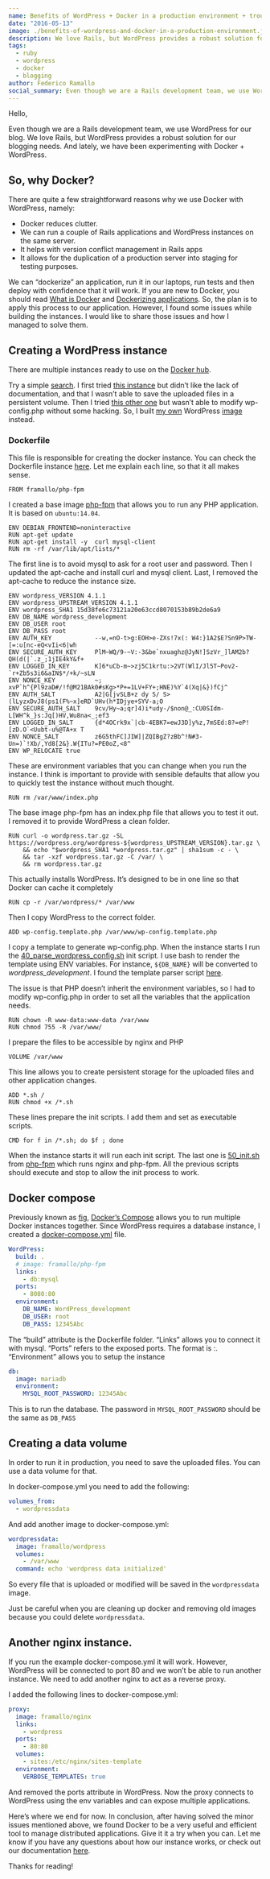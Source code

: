 ```yaml
---
name: Benefits of WordPress + Docker in a production environment + troubleshooting guide.
date: "2016-05-13"
image: ./benefits-of-wordpress-and-docker-in-a-production-environment.jpg
description: We love Rails, but WordPress provides a robust solution for our blogging needs. And lately, we have been experimenting with Docker + WordPress.
tags:
  - ruby
  - wordpress
  - docker
  - blogging
author: Federico Ramallo
social_summary: Even though we are a Rails development team, we use WordPress for our blog. We love Rails, but WordPress provides a robust solution for our blogging needs. And lately, we have been experimenting with Docker + WordPress.
---
```

Hello,

Even though we are a Rails development team, we use WordPress for our blog. We love Rails, but WordPress provides a robust solution for our blogging needs. And lately, we have been experimenting with Docker + WordPress.

## So, why Docker?

There are quite a few straightforward reasons why we use Docker with WordPress, namely:

*   Docker reduces clutter.
*   We can run a couple of Rails applications and WordPress instances on the same server.
*   It helps with version conflict management in Rails apps
*   It allows for the duplication of a production server into staging for testing purposes.

We can “dockerize” an application, run it in our laptops, run tests and then deploy with confidence that it will work. If you are new to Docker, you should read [What is Docker](https://www.docker.com/whatisdocker) and [Dockerizing applications](https://docs.docker.com/userguide/dockerizing). So, the plan is to apply this process to our application. However, I found some issues while building the instances. I would like to share those issues and how I managed to solve them.

## Creating a WordPress instance

There are multiple instances ready to use on the [Docker hub](https://registry.hub.docker.com).

Try a simple [search](https://registry.hub.docker.com/search?q=wordpress). I first tried [this instance](https://registry.hub.docker.com/_/wordpress) but didn’t like the lack of documentation, and that I wasn’t able to save the uploaded files in a persistent volume. Then I tried [this other one](https://registry.hub.docker.com/u/tutum/wordpress) but wasn’t able to modify wp-config.php without some hacking. So, I built [my own](https://github.com/densitylabs/docker-wordpress) WordPress [image](https://github.com/densitylabs/docker-wordpress) instead.

### Dockerfile

This file is responsible for creating the docker instance. You can check the Dockerfile instance [here](https://github.com/densitylabs/docker-wordpress/blob/master/Dockerfile). Let me explain each line, so that it all makes sense.

    FROM framallo/php-fpm

I created a base image [php-fpm](https://registry.hub.docker.com/u/framallo/php-fpm/) that allows you to run any PHP application. It is based on `ubuntu:14.04`.

    ENV DEBIAN_FRONTEND=noninteractive
    RUN apt-get update
    RUN apt-get install -y  curl mysql-client
    RUN rm -rf /var/lib/apt/lists/*

The first line is to avoid mysql to ask for a root user and password. Then I updated the apt-cache and install curl and mysql client. Last, I removed the apt-cache to reduce the instance size.


    ENV wordpress_VERSION 4.1.1
    ENV wordpress_UPSTREAM_VERSION 4.1.1
    ENV wordpress_SHA1 15d38fe6c73121a20e63ccd8070153b89b2de6a9
    ENV DB_NAME wordpress_development
    ENV DB_USER root
    ENV DB_PASS root
    ENV AUTH_KEY            --w,=nO-t>g:EOH>e-ZXs!7x(: W4:}1A2$E?Sn9P>TW-[=:u[nc-eQ<vIi<6|wh
    ENV SECURE_AUTH_KEY     PlM~WQ/9-~V:-3&be`nxuaghz@JyN!]SzVr_]lAM2b?QH(d(|`.z_;1jIE4kY&f+
    ENV LOGGED_IN_KEY       K]6*uCb-m~>zj5C1krtu:>2VT(WlI/Jl5T~Pov2-`r+Zb5s3i6&aIN$*/+k/~sLN
    ENV NONCE_KEY           ~; xvP`h^{Pl9zaD#/!f@M21BAk0#sKg>*P+=1LV+FY+;HNE)%Y`4(Xq|&})fCj^
    ENV AUTH_SALT           A2|G[jvSLB+z dy S/ S>(lLyzxDvJ8(ps1(F%~x]eRD`UHv(h*IDjye+SYV-a;O
    ENV SECURE_AUTH_SALT    9cv/Hy~a;qr]4)i*udy-/$non@_:CU0SIdm-L[WH^k_}s:Jq[)HV,Wu8na<_;ef3
    ENV LOGGED_IN_SALT      {d*4OCrk9x`|cb-4EBK7=ewJ3D]y%z,7mSEd:8?=eP![zD.O`<Uubt-u%@TA+x T
    ENV NONCE_SALT          z6G5thFC]JIW]|ZQIBgZ?zBb^!N#3-Un=)`!Xb/,Yd8[2&}.W{ITu?=PE0oZ,<8^
    ENV WP_RELOCATE true

These are environment variables that you can change when you run the instance. I think is important to provide with sensible defaults that allow you to quickly test the instance without much thought.


    RUN rm /var/www/index.php

The base image php-fpm has an index.php file that allows you to test it out. I removed it to provide WordPress a clean folder.

    RUN curl -o wordpress.tar.gz -SL https://wordpress.org/wordpress-${wordpress_UPSTREAM_VERSION}.tar.gz \
        && echo "$wordpress_SHA1 *wordpress.tar.gz" | sha1sum -c - \
        && tar -xzf wordpress.tar.gz -C /var/ \
        && rm wordpress.tar.gz

This actually installs WordPress. It’s designed to be in one line so that Docker can cache it completely


    RUN cp -r /var/wordpress/* /var/www

Then I copy WordPress to the correct folder.

    ADD wp-config.template.php /var/www/wp-config.template.php

I copy a template to generate wp-config.php. When the instance starts I run the [40_parse_wordpress_config.sh](https://github.com/densitylabs/docker-wordpress/blob/master/40_parse_wordpress_config.sh) init script. I use bash to render the template using ENV variables. For instance, `${DB_NAME}` will be converted to *wordpress_development*. I found the template parser script [here](http://stackoverflow.com/questions/2914220/bash-templating-how-to-build-configuration-files-from-templates-with-bash).

The issue is that PHP doesn’t inherit the environment variables, so I had to modify wp-config.php in order to set all the variables that the application needs.


    RUN chown -R www-data:www-data /var/www
    RUN chmod 755 -R /var/www/

I prepare the files to be accessible by nginx and PHP


    VOLUME /var/www

This line allows you to create persistent storage for the uploaded files and other application changes.

    ADD *.sh /
    RUN chmod +x /*.sh

These lines prepare the init scripts. I add them and set as executable scripts.

    CMD for f in /*.sh; do $f ; done

When the instance starts it will run each init script. The last one is [50_init.sh](https://github.com/densitylabs/docker-php-fpm/blob/master/50_init.sh) from [php-fpm](https://registry.hub.docker.com/u/framallo/php-fpm) which runs nginx and php-fpm. All the previous scripts should execute and stop to allow the init process to work.

## Docker compose

Previously known as [fig](http://www.fig.sh/), [Docker’s Compose](https://docs.docker.com/compose/) allows you to run multiple Docker instances together. Since WordPress requires a database instance, I created a [docker-compose.yml](https://github.com/densitylabs/docker-wordpress/blob/master/docker-compose.yml) file.

```yaml
WordPress:
  build: .
  # image: framallo/php-fpm
  links:
    - db:mysql
  ports:
    - 8080:80
  environment:
    DB_NAME: WordPress_development
    DB_USER: root
    DB_PASS: 12345Abc
```

The “build” attribute is the Dockerfile folder. “Links” allows you to connect it with mysql. “Ports” refers to the exposed ports. The format is <host port>:<instance port>. “Environment” allows you to setup the instance

```yaml
db:
  image: mariadb
  environment:
    MYSQL_ROOT_PASSWORD: 12345Abc
```

This is to run the database. The password in `MYSQL_ROOT_PASSWORD` should be the same as `DB_PASS`

## Creating a data volume

In order to run it in production, you need to save the uploaded files. You can use a data volume for that.

In docker-compose.yml you need to add the following:

```yaml
volumes_from:
  - wordpressdata
```

And add another image to docker-compose.yml:

```yaml
wordpressdata:
  image: framallo/wordpress
  volumes:
    - /var/www
  command: echo 'wordpress data initialized'
```

So every file that is uploaded or modified will be saved in the `wordpressdata` image.

Just be careful when you are cleaning up docker and removing old images because you could delete `wordpressdata`.

## Another nginx instance.

If you run the example docker-compose.yml it will work. However, WordPress will be connected to port 80 and we won’t be able to run another instance. We need to add another nginx to act as a reverse proxy.

I added the following lines to docker-compose.yml:

```yaml
proxy:
  image: framallo/nginx
  links:
    - wordpress
  ports:
    - 80:80
  volumes:
    - sites:/etc/nginx/sites-template
  environment:
    VERBOSE_TEMPLATES: true
```

And removed the ports attribute in WordPress. Now the proxy connects to WordPress using the env variables and can expose multiple applications.

Here’s where we end for now. In conclusion, after having solved the minor issues mentioned above, we found Docker to be a very useful and efficient tool to manage distributed applications. Give it it a try when you can. Let me know if you have any questions about how our instance works, or check out our documentation [here](https://github.com/densitylabs/docker-nginx).

Thanks for reading!


